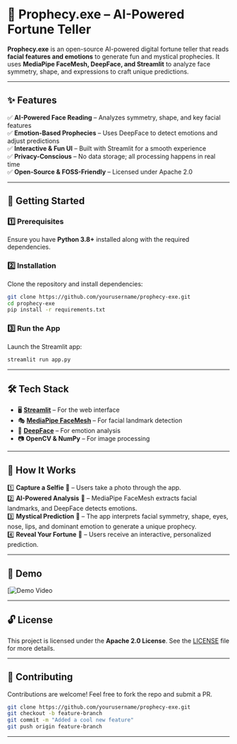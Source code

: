 # 🔮 Prophecy.exe – AI-Powered Fortune Teller  

**Prophecy.exe** is an open-source AI-powered digital fortune teller that reads **facial features and emotions** to generate fun and mystical prophecies. It uses **MediaPipe FaceMesh, DeepFace, and Streamlit** to analyze face symmetry, shape, and expressions to craft unique predictions.  

---

## ✨ Features  

✅ **AI-Powered Face Reading** – Analyzes symmetry, shape, and key facial features  
✅ **Emotion-Based Prophecies** – Uses DeepFace to detect emotions and adjust predictions  
✅ **Interactive & Fun UI** – Built with Streamlit for a smooth experience  
✅ **Privacy-Conscious** – No data storage; all processing happens in real time  
✅ **Open-Source & FOSS-Friendly** – Licensed under Apache 2.0  

---

## 🚀 Getting Started  

### 1️⃣ Prerequisites  

Ensure you have **Python 3.8+** installed along with the required dependencies.  

### 2️⃣ Installation  

Clone the repository and install dependencies:  

```bash
git clone https://github.com/yourusername/prophecy-exe.git
cd prophecy-exe
pip install -r requirements.txt
```

### 3️⃣ Run the App  

Launch the Streamlit app:  

```bash
streamlit run app.py
```

---

## 🛠️ Tech Stack  

- 🖥️ **[Streamlit](https://streamlit.io/)** – For the web interface  
- 🎭 **[MediaPipe FaceMesh](https://developers.google.com/mediapipe/solutions/vision/face_mesh)** – For facial landmark detection  
- 🤖 **[DeepFace](https://github.com/serengil/deepface)** – For emotion analysis  
- 📷 **OpenCV & NumPy** – For image processing  

---

## 📜 How It Works  

1️⃣ **Capture a Selfie** 📸 – Users take a photo through the app.  
2️⃣ **AI-Powered Analysis** 🤖 – MediaPipe FaceMesh extracts facial landmarks, and DeepFace detects emotions.  
3️⃣ **Mystical Prediction** 🔮 – The app interprets facial symmetry, shape, eyes, nose, lips, and dominant emotion to generate a unique prophecy.  
4️⃣ **Reveal Your Fortune** 🌟 – Users receive an interactive, personalized prediction.  

---

## 🎥 Demo  

[![Demo Video](https://youtu.be/H5TH_KUrEZ4)  


---

## 🔓 License  

This project is licensed under the **Apache 2.0 License**. See the [LICENSE](LICENSE) file for more details.  

---

## 🤝 Contributing  

Contributions are welcome! Feel free to fork the repo and submit a PR.  

```bash
git clone https://github.com/yourusername/prophecy-exe.git
git checkout -b feature-branch
git commit -m "Added a cool new feature"
git push origin feature-branch
```

---
